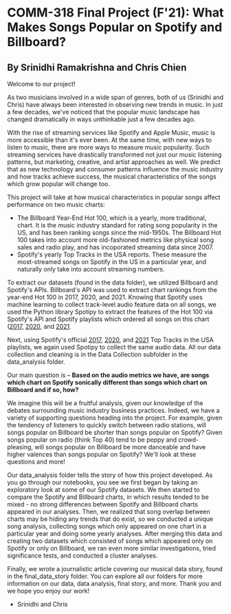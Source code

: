 # COMM-318 Final Project (F'21): What Makes Songs Popular on Spotify and Billboard?
## By Srinidhi Ramakrishna and Chris Chien

Welcome to our project!

As two musicians involved in a wide span of genres, both of us (Srinidhi and Chris) have always been interested in observing new trends in music. In just a few decades, we've noticed that the popular music landscape has changed dramatically in ways unthinkable just a few decades ago. 

With the rise of streaming services like Spotify and Apple Music, music is more accessible than it's ever been. At the same time, with new ways to listen to music, there are more ways to measure music popularity. Such streaming services have drastically transformed not just our music listening patterns, but marketing, creative, and artist approaches as well. We predict that as new technology and consumer patterns influence the music industry and how tracks achieve success, the musical characteristics of the songs which grow popular will change too.

This project will take at how musical characteristics in popular songs affect performance on two music charts: 

- The Billboard Year-End Hot 100, which is a yearly, more traditional, chart. It is the music industry standard for rating song popularity in the US, and has been ranking songs since the mid-1950s. The Billboard Hot 100 takes into account more old-fashioned metrics like physical song sales and radio play, and has incoporated streaming data since 2007.
- Spotify's yearly Top Tracks in the USA reports. These measure the most-streamed songs on Spotify in the US in a particular year, and naturally only take into account streaming numbers. 

To extract our datasets (found in the data folder), we utilized Billboard and Spotify's APIs. Billboard's API was used to extract chart rankings from the year-end Hot 100 in 2017, 2020, and 2021. Knowing that Spotify uses machine learning to collect track-level audio feature data on all songs, we used the Python library Spotipy to extract the features of the Hot 100 via Spotify's API and Spotify playlists which ordered all songs on this chart ([2017](https://open.spotify.com/user/whe1998/playlist/255aUSCuVTcdD5JTogG69d?si=JCHWINVIRPiW3K_aGVzgcg), [2020](https://open.spotify.com/user/zoscar_/playlist/1WBljFutuk7uLQtfqfmjWV?si=DnFDuF-0SRuIfMVzPC6hOg), and [2021](https://open.spotify.com/user/11148724827/playlist/5Nt7KFSEfXIlsDIB8SCpNU?si=OVkxCLXiRxOzd3_iOsycHQ). 

Next, using Spotify's official [2017](https://open.spotify.com/user/spotify/playlist/37i9dQZF1DX7Axsg3uaDZb?si=IAEexkHXRTGnpkaGpZ0Fxw), [2020](https://open.spotify.com/user/spotify/playlist/37i9dQZF1DXaqCgtv7ZR3L?si=eAq2hBqrTR-s5M99y-vQeQ), and [2021](https://open.spotify.com/user/spotify/playlist/37i9dQZF1DXbJMiQ53rTyJ?si=ew2jD3DSQE2F-4Mywlu-6g) Top Tracks in the USA playlists, we again used Spotipy to collect the same audio data. All our data collection and cleaning is in the Data Collection subfolder in the data_analysis folder.

Our main question is – **Based on the audio metrics we have, are songs which chart on Spotify sonically different than songs which chart on Billboard and if so, how?**

We imagine this will be a fruitful analysis, given our knowledge of the debates surrounding music industry business practices. Indeed, we have a variety of supporting questions heading into the project. For example, given the tendency of listeners to quickly switch between radio stations, will songs popular on Billboard be shorter than songs popular on Spotify? Given songs popular on radio (think Top 40) tend to be peppy and crowd-pleasing, will songs popular on Billboard be more danceable and have higher valences than songs popular on Spotify? We'll look at these questions and more!

Our data_analysis folder tells the story of how this project developed. As you go through our notebooks, you see we first began by taking an exploratory look at some of our Spotify datasets. We then started to compare the Spotify and Billboard charts, in which results tended to be mixed - no strong differences between Spotify and Billboard charts appeared in our analyses. Then, we realized that song overlap between charts may be hiding any trends that do exist, so we conducted a unique song analysis, collecting songs which only appeared on one chart in a particular year and doing some yearly analyses. After merging this data and creating two datasets which consisted of songs which appeared only on Spotify or only on Billboard, we ran even more similar investigations, tried significance tests, and conducted a cluster analyses. 

Finally, we wrote a journalistic article covering our musical data story, found in the final_data_story folder. You can explore all our folders for more information on our data, data analysis, final story, and more. Thank you and we hope you enjoy our work!

- Srinidhi and Chris
